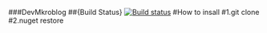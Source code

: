 ###DevMkroblog
##{Build Status} [![Build status](https://ci.appveyor.com/api/projects/status/l9jeegsfioepuaka?svg=true)](https://ci.appveyor.com/project/dominikus1993/devmikroblog)
#How to insall
#1.git clone
#2.nuget restore
